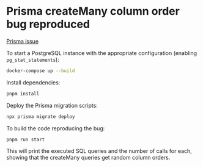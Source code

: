 # Prisma createMany column order bug reproduced

[Prisma issue](https://github.com/prisma/prisma/issues/22307)

To start a PostgreSQL instance with the appropriate configuration (enabling `pg_stat_statements`):
```bash
docker-compose up --build
```

Install dependencies:
```bash
pnpm install
```

Deploy the Prisma migration scripts:
```bash
npx prisma migrate deploy
```

To build the code reproducing the bug:
```bash
pnpm run start
```

This will print the executed SQL queries and the number of calls for each, showing that the createMany queries get random column orders.
